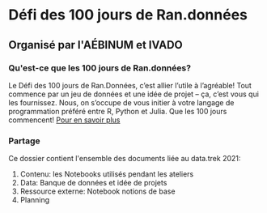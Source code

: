 # Défi des 100 jours de Ran.données
## Organisé par l'AÉBINUM et IVADO

### Qu'est-ce que les 100 jours de Ran.données?
Le Défi des 100 jours de Ran.Données, c’est allier l’utile à l’agréable! Tout commence par un jeu de données et une idée de projet – ça, c’est vous qui les fournissez. Nous, on s’occupe de vous initier à votre langage de programmation préféré entre R, Python et Julia. Que les 100 jours commencent! [Pour en savoir plus](http://www.aebinum.umontreal.ca/datatrek2021.html#)

### Partage
Ce dossier contient l'ensemble des documents liée au data.trek 2021: 
1. Contenu: les Notebooks utilisés pendant les ateliers 
2. Data: Banque de données et idée de projets 
3. Ressource externe: Notebook notions de base
4. Planning

